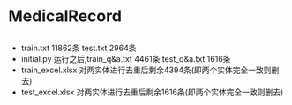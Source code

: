 # MedicalRecord
##
- train.txt 11862条  test.txt  2964条
- initial.py  运行之后,train_q&a.txt  4461条 test_q&a.txt 1616条
- train_excel.xlsx 对两实体进行去重后剩余4394条(即两个实体完全一致则删去)
- test_excel.xlsx 对两实体进行去重后剩余1616条(即两个实体完全一致则删去)
